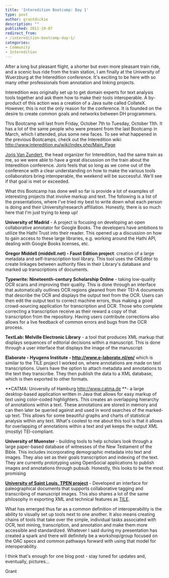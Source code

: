 ```yaml
---
title: 'Interedition Bootcamp: Day 1'
type: post
author: grantdickie
description: ""
published: 2011-10-07
redirect_from: 
- /interedition-bootcamp-day-1/
categories:
- Community
- Interedition
---
```

After a long but pleasant flight, a shorter but even more pleasant train ride, and a scenic bus ride from the train station, I am finally at the University of Wuerzburg at the Interedition conference. It's exciting to be here with so many other professionals from annotation and linking projects.

Interedition was originally set up to get domain experts for text analysis tools together and ask them how to make their tools interoperable. A by-product of this action was a creation of a Java suite called CollateX. However, this is not the only reason for the conference. It is founded on the desire to create common goals and networks between DH programmers.

This Bootcamp will last from Friday, October 7th to Tuesday, October 11th. It has a lot of the same people who were present from the last Bootcamp in March, which I attended, plus some new faces. To see what happened in the previous Bootcamps, check out the Interedition wiki: <http://www.interedition.eu/wiki/index.php/Main_Page>

[Joris Van Zundert](http://alfalablog.huygensinstituut.nl/?page_id=122 "Joris Van Zundert"), the head organizer for Interedition, had the same train as me, so we were able to have a great discussion on the train about the Interedition conference. Joris feels that so long as we come out of the conference with a clear understanding on how to make the various tools collaborators bring interoperable, the weekend will be successful. We'll see if that goal is met or exceeded.

What this Bootcamp has done well so far is provide a lot of examples of interesting projects that involve markup and text. The following is a list of the presentations, where I've tried my best to write down what each person is doing and their University/research affiliation. Honestly, there is so much here that I'm just trying to keep up!

**University of Madrid** - A project is focusing on developing an open collaborative annotator for Google Books. The developers have ambitions to utilize the Hathi Trust into their reader. This opened up a discussion on how to gain access to these large libraries, e.g. working around the Hathi API, dealing with Google Books licenses, etc.

**Gregor Middell (middell.net) - Faust Edition project**: creation of a large metadata and self-transcription tool library. This tool uses the CKEditor to create linkages between authority files in their Library's database and marked up transcriptions of documents.

**Typewrite: Nineteenth-century Scholarship Online** - taking low-quality OCR scans and improving their quality. This is done through an interface that automatically outlines OCR regions gleaned from their TEI-A documents that describe the OCR and displays the output text from the OCR. Users can then edit the output text to correct machine errors, thus making a good crowd-sourcing application for transcription and OCR. Those who complete correcting a transcription receive as their reward a copy of that transcription from the repository. Having users contribute corrections also allows for a live feedback of common errors and bugs from the OCR process.

**TextLab: Melville Electronic Library** - a tool that produces XML markup that displays sequences of editorial decisions within a manuscript. This is done through a user interface that displays the image of the manuscript

**Elaborate - Hyugens Institute - http://www.e-laborate.nl/en/** which is similar to the TILE project I worked on, where annotations are made on text transcriptions. Users have the option to attach metadata and annotations to the text they transcribe. They then publish the data to a XML database, which is then exported to other formats.

**CATMA: University of Hamburg http://www.catma.de **- a large desktop-based application written in Java that allows for easy markup of text using color-coded highlighters. This creates an overlapping hierarchy of annotations within a text. These annotations are stored in memory and can then later be queried against and used in word searches of the marked-up text. This allows for some beautiful graphs and charts of statistical analysis within any text. What's coolest to me about this tool is that it allows for overlapping of annotations within a text and yet keeps the output XML (mostly) TEI-compliant.

**University of Muenster** - building tools to help scholars look through a large paper-based database of witnesses of the New Testament of the Bible. This includes incorporating demographic metadata into text and images. They also set as their goals transcription and indexing of the text. They are currently prototyping using OpenSocial applications to publish images and annotations through pubsub. Honestly, this looks to be the most promising

[**University of Saint Louis, TPEN project**](http://digital-editor.blogspot.com/2010/10/jon.html) - Developed an interface for paleographical documents that supports collaborative tagging and transcribing of manuscript images. This also shares a lot of the same philosophy in exporting XML and technical features as [TILE](http://mith.umd.edu/tile/).

What has emerged thus far as a common definition of interoperability is the ability to visually set up tools next to one another. It also means creating chains of tools that take over the simple, individual tasks associated with OCR, text mining, transcription, and annotation and make them more accessible and standardized. Whatever I said during my presentation has created a spark and there will definitely be a workshop/group focused on the OAC specs and common pathways forward with using that model for interoperability.

I think that's enough for one blog post - stay tuned for updates and, eventually, pictures...

Grant
